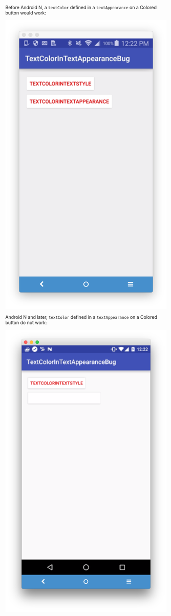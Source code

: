 Before Android N, a `textColor` defined in a `textAppearance` on a Colored button would work:

![](pre-N.png)

Android N and later, `textColor` defined in a `textAppearance` on a Colored button do not work:

![](post-N.png)